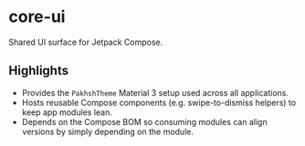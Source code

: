 # core-ui

Shared UI surface for Jetpack Compose.

## Highlights

- Provides the `PakhshTheme` Material 3 setup used across all applications.
- Hosts reusable Compose components (e.g. swipe-to-dismiss helpers) to keep app modules lean.
- Depends on the Compose BOM so consuming modules can align versions by simply depending on the module.